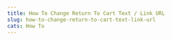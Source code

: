 ```yaml
---
title: How To Change Return To Cart Text / Link URL
slug: how-to-change-return-to-cart-text-link-url
cats: How To
---
```


<script src="https://gist.github.com/clifgriffin/fe5aa8d24316c911f19758fef0380027.js" type="text/javascript"></script>